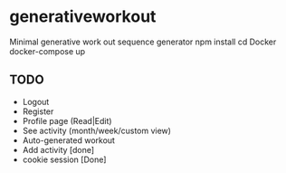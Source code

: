 # generativeworkout
Minimal generative work out sequence generator
npm install
cd Docker
docker-compose up
## TODO
* Logout
* Register
* Profile page (Read|Edit)
* See activity (month/week/custom view)
* Auto-generated workout
* Add activity [done]
* cookie session [Done]